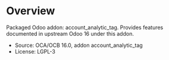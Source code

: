 # Overview

Packaged Odoo addon: account_analytic_tag. Provides features documented in upstream Odoo 16 under this addon.

- Source: OCA/OCB 16.0, addon account_analytic_tag
- License: LGPL-3
